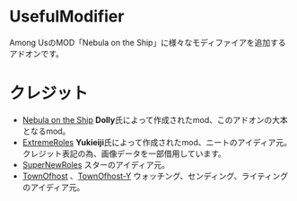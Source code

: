 # UsefulModifier
Among UsのMOD「Nebula on the Ship」に様々なモディファイアを追加するアドオンです。
# クレジット
- [Nebula on the Ship](https://github.com/Dolly1016/Nebula) **Dolly**氏によって作成されたmod、このアドオンの大本となるmod。
- [ExtremeRoles](https://github.com/yukieiji/ExtremeRoles) **Yukieiji**氏によって作成されたmod、ニートのアイディア元。クレジット表記の為、画像データを一部借用しています。
- [SuperNewRoles](https://github.com/SuperNewRoles/SuperNewRoles) スターのアイディア元。
- [TownOfhost](https://github.com/tukasa0001/TownOfHost) 、[TownOfhost-Y](https://github.com/Yumenopai/TownOfHost_Y) ウォッチング、センディング、ライティングのアイディア元。

